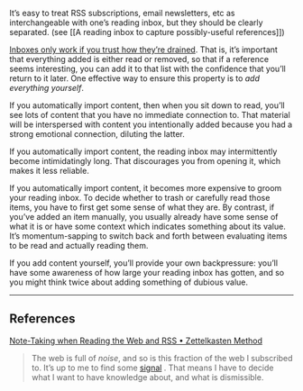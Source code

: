 It’s easy to treat RSS subscriptions, email newsletters, etc as interchangeable with one’s reading inbox, but they should be clearly separated. (see [[A reading inbox to capture possibly-useful references]])

[Inboxes only work if you trust how they’re drained](https://notes.andymatuschak.org/zGKqPvetpYbvbXmPmuuvfx8). That is, it’s important that everything added is either read or removed, so that if a reference seems interesting, you can add it to that list with the confidence that you’ll return to it later. One effective way to ensure this property is to _add everything yourself_.

If you automatically import content, then when you sit down to read, you’ll see lots of content that you have no immediate connection to. That material will be interspersed with content you intentionally added because you had a strong emotional connection, diluting the latter.

If you automatically import content, the reading inbox may intermittently become intimidatingly long. That discourages you from opening it, which makes it less reliable.

If you automatically import content, it becomes more expensive to groom your reading inbox. To decide whether to trash or carefully read those items, you have to first get some sense of what they are. By contrast, if you’ve added an item manually, you usually already have some sense of what it is or have some context which indicates something about its value. It’s momentum-sapping to switch back and forth between evaluating items to be read and actually reading them.

If you add content yourself, you’ll provide your own backpressure: you’ll have some awareness of how large your reading inbox has gotten, and so you might think twice about adding something of dubious value.

---

## References

[Note-Taking when Reading the Web and RSS • Zettelkasten Method](https://zettelkasten.de/posts/reading-web-rss-note-taking/)

> The web is full of _noise_, and so is this fraction of the web I subscribed to. It’s up to me to find some [signal](http://en.wikipedia.org/wiki/Signal-to-noise_ratio) . That means I have to decide what I want to have knowledge about, and what is dismissible.